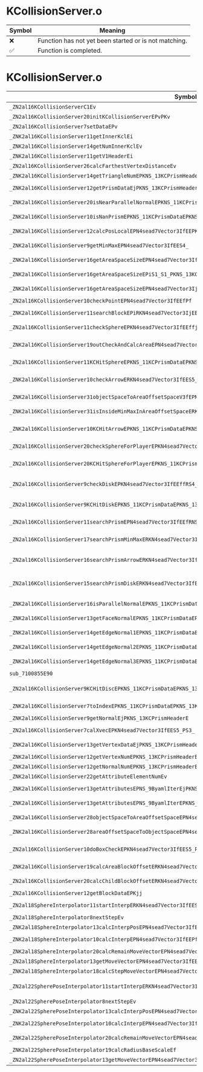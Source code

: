 # KCollisionServer.o
| Symbol | Meaning 
| ------------- | ------------- 
| :x: | Function has not yet been started or is not matching. 
| :white_check_mark: | Function is completed. 


# KCollisionServer.o
| Symbol (Demangled) | Symbol (Mangled) | Decompiled? |
| ------------- |  ------------- | ------------- |
| `_ZN2al16KCollisionServerC1Ev` | `al::KCollisionServer::KCollisionServer(void)` | :white_check_mark: |
| `_ZN2al16KCollisionServer20initKCollisionServerEPvPKv` | `al::KCollisionServer::initKCollisionServer(void *,void const*)` | :white_check_mark: |
| `_ZN2al16KCollisionServer7setDataEPv` | `al::KCollisionServer::setData(void *)` | :white_check_mark: |
| `_ZNK2al16KCollisionServer11getInnerKclEi` | `al::KCollisionServer::getInnerKcl(int)const` | :white_check_mark: |
| `_ZNK2al16KCollisionServer14getNumInnerKclEv` | `al::KCollisionServer::getNumInnerKcl(void)const` | :white_check_mark: |
| `_ZNK2al16KCollisionServer11getV1HeaderEi` | `al::KCollisionServer::getV1Header(int)const` | :white_check_mark: |
| `_ZN2al16KCollisionServer26calcFarthestVertexDistanceEv` | `al::KCollisionServer::calcFarthestVertexDistance(void)` | :white_check_mark: |
| `_ZNK2al16KCollisionServer14getTriangleNumEPKNS_13KCPrismHeaderE` | `al::KCollisionServer::getTriangleNum(al::KCPrismHeader const*)const` | :white_check_mark: |
| `_ZNK2al16KCollisionServer12getPrismDataEjPKNS_13KCPrismHeaderE` | `al::KCollisionServer::getPrismData(unsigned int,al::KCPrismHeader const*)const` | :white_check_mark: |
| `_ZNK2al16KCollisionServer20isNearParallelNormalEPKNS_11KCPrismDataEPKNS_13KCPrismHeaderE` | `al::KCollisionServer::isNearParallelNormal(al::KCPrismData const*,al::KCPrismHeader const*)const` | :white_check_mark: |
| `_ZNK2al16KCollisionServer10isNanPrismEPKNS_11KCPrismDataEPKNS_13KCPrismHeaderE` | `al::KCollisionServer::isNanPrism(al::KCPrismData const*,al::KCPrismHeader const*)const` | :white_check_mark: |
| `_ZNK2al16KCollisionServer12calcPosLocalEPN4sead7Vector3IfEEPKNS_11KCPrismDataEiPKNS_13KCPrismHeaderE` | `al::KCollisionServer::calcPosLocal(sead::Vector3<float> *,al::KCPrismData const*,int,al::KCPrismHeader const*)const` | :white_check_mark: |
| `_ZNK2al16KCollisionServer9getMinMaxEPN4sead7Vector3IfEES4_` | `al::KCollisionServer::getMinMax(sead::Vector3<float> *,sead::Vector3<float> *)const` | :white_check_mark: |
| `_ZNK2al16KCollisionServer16getAreaSpaceSizeEPN4sead7Vector3IfEEPKNS_13KCPrismHeaderE` | `al::KCollisionServer::getAreaSpaceSize(sead::Vector3<float> *,al::KCPrismHeader const*)const` | :white_check_mark: |
| `_ZNK2al16KCollisionServer16getAreaSpaceSizeEPiS1_S1_PKNS_13KCPrismHeaderE` | `al::KCollisionServer::getAreaSpaceSize(int *,int *,int *,al::KCPrismHeader const*)const` | :white_check_mark: |
| `_ZNK2al16KCollisionServer16getAreaSpaceSizeEPN4sead7Vector3IjEEPKNS_13KCPrismHeaderE` | `al::KCollisionServer::getAreaSpaceSize(sead::Vector3<unsigned int> *,al::KCPrismHeader const*)const` | :white_check_mark: |
| `_ZN2al16KCollisionServer10checkPointEPN4sead7Vector3IfEEfPf` | `al::KCollisionServer::checkPoint(sead::Vector3<float> *,float,float *)` | :white_check_mark: |
| `_ZNK2al16KCollisionServer11searchBlockEPiRKN4sead7Vector3IjEEPKNS_13KCPrismHeaderE` | `al::KCollisionServer::searchBlock(int *,sead::Vector3<unsigned int> const&,al::KCPrismHeader const*)const` | :white_check_mark: |
| `_ZN2al16KCollisionServer11checkSphereEPKN4sead7Vector3IfEEffjPNS1_15FixedRingBufferINS_9KCHitInfoELi512EEE` | `al::KCollisionServer::checkSphere(sead::Vector3<float> const*,float,float,unsigned int,sead::FixedRingBuffer<al::KCHitInfo,512> *)` | :white_check_mark: |
| `_ZNK2al16KCollisionServer19outCheckAndCalcAreaEPN4sead7Vector3IjEES4_RKNS2_IfEES7_PKNS_13KCPrismHeaderE` | `al::KCollisionServer::outCheckAndCalcArea(sead::Vector3<unsigned int> *,sead::Vector3<unsigned int> *,sead::Vector3<float> const&,sead::Vector3<float> const&,al::KCPrismHeader const*)const` | :white_check_mark: |
| `_ZN2al16KCollisionServer11KCHitSphereEPKNS_11KCPrismDataEPKNS_13KCPrismHeaderEPKN4sead7Vector3IfEEffPfPh` | `al::KCollisionServer::KCHitSphere(al::KCPrismData const*,al::KCPrismHeader const*,sead::Vector3<float> const*,float,float,float *,unsigned char *)` | :white_check_mark: |
| `_ZNK2al16KCollisionServer10checkArrowERKN4sead7Vector3IfEES5_PNS1_15FixedRingBufferINS_9KCHitInfoELi512EEEPjj` | `al::KCollisionServer::checkArrow(sead::Vector3<float> const&,sead::Vector3<float> const&,sead::FixedRingBuffer<al::KCHitInfo,512> *,unsigned int *,unsigned int)const` | :white_check_mark: |
| `_ZNK2al16KCollisionServer31objectSpaceToAreaOffsetSpaceV3fEPN4sead7Vector3IfEERKS3_PKNS_13KCPrismHeaderE` | `al::KCollisionServer::objectSpaceToAreaOffsetSpaceV3f(sead::Vector3<float> *,sead::Vector3<float> const&,al::KCPrismHeader const*)const` | :white_check_mark: |
| `_ZNK2al16KCollisionServer31isInsideMinMaxInAreaOffsetSpaceERKN4sead7Vector3IjEEPKNS_13KCPrismHeaderE` | `al::KCollisionServer::isInsideMinMaxInAreaOffsetSpace(sead::Vector3<unsigned int> const&,al::KCPrismHeader const*)const` | :white_check_mark: |
| `_ZNK2al16KCollisionServer10KCHitArrowEPKNS_11KCPrismDataEPKNS_13KCPrismHeaderERKN4sead7Vector3IfEESB_PfPh` | `al::KCollisionServer::KCHitArrow(al::KCPrismData const*,al::KCPrismHeader const*,sead::Vector3<float> const&,sead::Vector3<float> const&,float *,unsigned char *)const` | :white_check_mark: |
| `_ZN2al16KCollisionServer20checkSphereForPlayerEPKN4sead7Vector3IfEEffjPNS1_15FixedRingBufferINS_9KCHitInfoELi512EEE` | `al::KCollisionServer::checkSphereForPlayer(sead::Vector3<float> const*,float,float,unsigned int,sead::FixedRingBuffer<al::KCHitInfo,512> *)` | :white_check_mark: |
| `_ZN2al16KCollisionServer20KCHitSphereForPlayerEPKNS_11KCPrismDataEPKNS_13KCPrismHeaderEPKN4sead7Vector3IfEEffPfPh` | `al::KCollisionServer::KCHitSphereForPlayer(al::KCPrismData const*,al::KCPrismHeader const*,sead::Vector3<float> const*,float,float,float *,unsigned char *)` | :white_check_mark: |
| `_ZN2al16KCollisionServer9checkDiskEPKN4sead7Vector3IfEEffRS4_fjPNS1_15FixedRingBufferINS_9KCHitInfoELi512EEE` | `al::KCollisionServer::checkDisk(sead::Vector3<float> const*,float,float,sead::Vector3<float> const&,float,unsigned int,sead::FixedRingBuffer<al::KCHitInfo,512> *)` | :white_check_mark: |
| `_ZN2al16KCollisionServer9KCHitDiskEPKNS_11KCPrismDataEPKNS_13KCPrismHeaderEPKN4sead7Vector3IfEEfffRSA_PfPh` | `al::KCollisionServer::KCHitDisk(al::KCPrismData const*,al::KCPrismHeader const*,sead::Vector3<float> const*,float,float,float,sead::Vector3<float> const&,float *,unsigned char *)` | :white_check_mark: |
| `_ZN2al16KCollisionServer11searchPrismEPN4sead7Vector3IfEEfRNS1_10IDelegate2IPKNS_11KCPrismDataEPKNS_13KCPrismHeaderEEE` | `al::KCollisionServer::searchPrism(sead::Vector3<float> *,float,sead::IDelegate2<al::KCPrismData const*,al::KCPrismHeader const*> &)` | :white_check_mark: |
| `_ZN2al16KCollisionServer17searchPrismMinMaxERKN4sead7Vector3IfEES5_RNS1_10IDelegate2IPKNS_11KCPrismDataEPKNS_13KCPrismHeaderEEE` | `al::KCollisionServer::searchPrismMinMax(sead::Vector3<float> const&,sead::Vector3<float> const&,sead::IDelegate2<al::KCPrismData const*,al::KCPrismHeader const*> &)` | :white_check_mark: |
| `_ZN2al16KCollisionServer16searchPrismArrowERKN4sead7Vector3IfEES5_RNS1_10IDelegate2IPKNS_11KCPrismDataEPKNS_13KCPrismHeaderEEE` | `al::KCollisionServer::searchPrismArrow(sead::Vector3<float> const&,sead::Vector3<float> const&,sead::IDelegate2<al::KCPrismData const*,al::KCPrismHeader const*> &)` | :white_check_mark: |
| `_ZN2al16KCollisionServer15searchPrismDiskERKN4sead7Vector3IfEES5_ffRNS1_10IDelegate2IPKNS_11KCPrismDataEPKNS_13KCPrismHeaderEEE` | `al::KCollisionServer::searchPrismDisk(sead::Vector3<float> const&,sead::Vector3<float> const&,float,float,sead::IDelegate2<al::KCPrismData const*,al::KCPrismHeader const*> &)` | :white_check_mark: |
| `_ZNK2al16KCollisionServer16isParallelNormalEPKNS_11KCPrismDataEPKNS_13KCPrismHeaderE` | `al::KCollisionServer::isParallelNormal(al::KCPrismData const*,al::KCPrismHeader const*)const` | :white_check_mark: |
| `_ZNK2al16KCollisionServer13getFaceNormalEPKNS_11KCPrismDataEPKNS_13KCPrismHeaderE` | `al::KCollisionServer::getFaceNormal(al::KCPrismData const*,al::KCPrismHeader const*)const` | :white_check_mark: |
| `_ZNK2al16KCollisionServer14getEdgeNormal1EPKNS_11KCPrismDataEPKNS_13KCPrismHeaderE` | `al::KCollisionServer::getEdgeNormal1(al::KCPrismData const*,al::KCPrismHeader const*)const` | :white_check_mark: |
| `_ZNK2al16KCollisionServer14getEdgeNormal2EPKNS_11KCPrismDataEPKNS_13KCPrismHeaderE` | `al::KCollisionServer::getEdgeNormal2(al::KCPrismData const*,al::KCPrismHeader const*)const` | :white_check_mark: |
| `_ZNK2al16KCollisionServer14getEdgeNormal3EPKNS_11KCPrismDataEPKNS_13KCPrismHeaderE` | `al::KCollisionServer::getEdgeNormal3(al::KCPrismData const*,al::KCPrismHeader const*)const` | :white_check_mark: |
| `sub_7100855E90` | `` | :white_check_mark: |
| `_ZN2al16KCollisionServer9KCHitDiscEPKNS_11KCPrismDataEPKNS_13KCPrismHeaderERKN4sead7Vector3IfEESB_ffPS9_Pf` | `al::KCollisionServer::KCHitDisc(al::KCPrismData const*,al::KCPrismHeader const*,sead::Vector3<float> const&,sead::Vector3<float> const&,float,float,sead::Vector3<float>*,float *)` | :white_check_mark: |
| `_ZNK2al16KCollisionServer7toIndexEPKNS_11KCPrismDataEPKNS_13KCPrismHeaderE` | `al::KCollisionServer::toIndex(al::KCPrismData const*,al::KCPrismHeader const*)const` | :white_check_mark: |
| `_ZNK2al16KCollisionServer9getNormalEjPKNS_13KCPrismHeaderE` | `al::KCollisionServer::getNormal(unsigned int,al::KCPrismHeader const*)const` | :white_check_mark: |
| `_ZN2al16KCollisionServer7calXvecEPKN4sead7Vector3IfEES5_PS3_` | `al::KCollisionServer::calXvec(sead::Vector3<float> const*,sead::Vector3<float> const*,sead::Vector3<float>*)` | :white_check_mark: |
| `_ZNK2al16KCollisionServer13getVertexDataEjPKNS_13KCPrismHeaderE` | `al::KCollisionServer::getVertexData(unsigned int,al::KCPrismHeader const*)const` | :white_check_mark: |
| `_ZNK2al16KCollisionServer12getVertexNumEPKNS_13KCPrismHeaderE` | `al::KCollisionServer::getVertexNum(al::KCPrismHeader const*)const` | :white_check_mark: |
| `_ZNK2al16KCollisionServer12getNormalNumEPKNS_13KCPrismHeaderE` | `al::KCollisionServer::getNormalNum(al::KCPrismHeader const*)const` | :white_check_mark: |
| `_ZNK2al16KCollisionServer22getAttributeElementNumEv` | `al::KCollisionServer::getAttributeElementNum(void)const` | :white_check_mark: |
| `_ZNK2al16KCollisionServer13getAttributesEPNS_9ByamlIterEjPKNS_13KCPrismHeaderE` | `al::KCollisionServer::getAttributes(al::ByamlIter *,unsigned int,al::KCPrismHeader const*)const` | :white_check_mark: |
| `_ZNK2al16KCollisionServer13getAttributesEPNS_9ByamlIterEPKNS_11KCPrismDataE` | `al::KCollisionServer::getAttributes(al::ByamlIter *,al::KCPrismData const*)const` | :white_check_mark: |
| `_ZNK2al16KCollisionServer28objectSpaceToAreaOffsetSpaceEPN4sead7Vector3IjEERKNS2_IfEEPKNS_13KCPrismHeaderE` | `al::KCollisionServer::objectSpaceToAreaOffsetSpace(sead::Vector3<unsigned int> *,sead::Vector3<float> const&,al::KCPrismHeader const*)const` | :white_check_mark: |
| `_ZNK2al16KCollisionServer28areaOffsetSpaceToObjectSpaceEPN4sead7Vector3IfEERKNS2_IjEEPKNS_13KCPrismHeaderE` | `al::KCollisionServer::areaOffsetSpaceToObjectSpace(sead::Vector3<float> *,sead::Vector3<unsigned int> const&,al::KCPrismHeader const*)const` | :white_check_mark: |
| `_ZN2al16KCollisionServer10doBoxCheckEPKN4sead7Vector3IfEES5_PNS2_IjEES7_PKNS_13KCPrismHeaderE` | `al::KCollisionServer::doBoxCheck(sead::Vector3<float> const*,sead::Vector3<float> const*,sead::Vector3<unsigned int> *,sead::Vector3<unsigned int> *,al::KCPrismHeader const*)` | :white_check_mark: |
| `_ZNK2al16KCollisionServer19calcAreaBlockOffsetERKN4sead7Vector3IjEEPKNS_13KCPrismHeaderE` | `al::KCollisionServer::calcAreaBlockOffset(sead::Vector3<unsigned int> const&,al::KCPrismHeader const*)const` | :white_check_mark: |
| `_ZN2al16KCollisionServer20calcChildBlockOffsetERKN4sead7Vector3IjEEi` | `al::KCollisionServer::calcChildBlockOffset(sead::Vector3<unsigned int> const&,int)` | :white_check_mark: |
| `_ZN2al16KCollisionServer12getBlockDataEPKjj` | `al::KCollisionServer::getBlockData(unsigned int const*,unsigned int)` | :white_check_mark: |
| `_ZN2al18SphereInterpolator11startInterpERKN4sead7Vector3IfEES5_fff` | `al::SphereInterpolator::startInterp(sead::Vector3<float> const&,sead::Vector3<float> const&,float,float,float)` | :white_check_mark: |
| `_ZN2al18SphereInterpolator8nextStepEv` | `al::SphereInterpolator::nextStep(void)` | :white_check_mark: |
| `_ZNK2al18SphereInterpolator13calcInterpPosEPN4sead7Vector3IfEE` | `al::SphereInterpolator::calcInterpPos(sead::Vector3<float> *)const` | :white_check_mark: |
| `_ZNK2al18SphereInterpolator10calcInterpEPN4sead7Vector3IfEEPfS4_` | `al::SphereInterpolator::calcInterp(sead::Vector3<float> *,float *,sead::Vector3<float> *)const` | :white_check_mark: |
| `_ZNK2al18SphereInterpolator20calcRemainMoveVectorEPN4sead7Vector3IfEE` | `al::SphereInterpolator::calcRemainMoveVector(sead::Vector3<float> *)const` | :white_check_mark: |
| `_ZN2al18SphereInterpolator13getMoveVectorEPN4sead7Vector3IfEE` | `al::SphereInterpolator::getMoveVector(sead::Vector3<float> *)` | :white_check_mark: |
| `_ZNK2al18SphereInterpolator18calcStepMoveVectorEPN4sead7Vector3IfEE` | `al::SphereInterpolator::calcStepMoveVector(sead::Vector3<float> *)const` | :white_check_mark: |
| `_ZN2al22SpherePoseInterpolator11startInterpERKN4sead7Vector3IfEES5_ffRKNS1_4QuatIfEES9_f` | `al::SpherePoseInterpolator::startInterp(sead::Vector3<float> const&,sead::Vector3<float> const&,float,float,sead::Quat<float> const&,sead::Quat<float> const&,float)` | :white_check_mark: |
| `_ZN2al22SpherePoseInterpolator8nextStepEv` | `al::SpherePoseInterpolator::nextStep(void)` | :white_check_mark: |
| `_ZNK2al22SpherePoseInterpolator13calcInterpPosEPN4sead7Vector3IfEE` | `al::SpherePoseInterpolator::calcInterpPos(sead::Vector3<float> *)const` | :white_check_mark: |
| `_ZNK2al22SpherePoseInterpolator10calcInterpEPN4sead7Vector3IfEEPfPNS1_4QuatIfEES4_` | `al::SpherePoseInterpolator::calcInterp(sead::Vector3<float> *,float *,sead::Quat<float> *,sead::Vector3<float> *)const` | :white_check_mark: |
| `_ZNK2al22SpherePoseInterpolator20calcRemainMoveVectorEPN4sead7Vector3IfEE` | `al::SpherePoseInterpolator::calcRemainMoveVector(sead::Vector3<float> *)const` | :white_check_mark: |
| `_ZNK2al22SpherePoseInterpolator19calcRadiusBaseScaleEf` | `al::SpherePoseInterpolator::calcRadiusBaseScale(float)const` | :white_check_mark: |
| `_ZN2al22SpherePoseInterpolator13getMoveVectorEPN4sead7Vector3IfEE` | `al::SpherePoseInterpolator::getMoveVector(sead::Vector3<float> *)` | :white_check_mark: |
